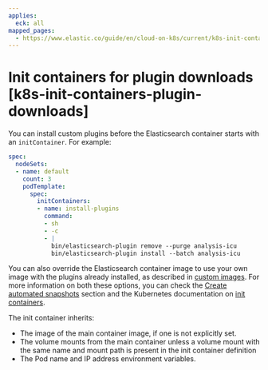 ```yaml
---
applies:
  eck: all
mapped_pages:
  - https://www.elastic.co/guide/en/cloud-on-k8s/current/k8s-init-containers-plugin-downloads.html
---
```


# Init containers for plugin downloads [k8s-init-containers-plugin-downloads]

You can install custom plugins before the Elasticsearch container starts with an `initContainer`. For example:

```yaml
spec:
  nodeSets:
  - name: default
    count: 3
    podTemplate:
      spec:
        initContainers:
        - name: install-plugins
          command:
          - sh
          - -c
          - |
            bin/elasticsearch-plugin remove --purge analysis-icu
            bin/elasticsearch-plugin install --batch analysis-icu
```

You can also override the Elasticsearch container image to use your own image with the plugins already installed, as described in [custom images](create-custom-images.md). For more information on both these options, you can check the [Create automated snapshots](../../tools/snapshot-and-restore/cloud-on-k8s.md) section and the Kubernetes documentation on [init containers](https://kubernetes.io/docs/concepts/workloads/pods/init-containers/).

The init container inherits:

* The image of the main container image, if one is not explicitly set.
* The volume mounts from the main container unless a volume mount with the same name and mount path is present in the init container definition
* The Pod name and IP address environment variables.

